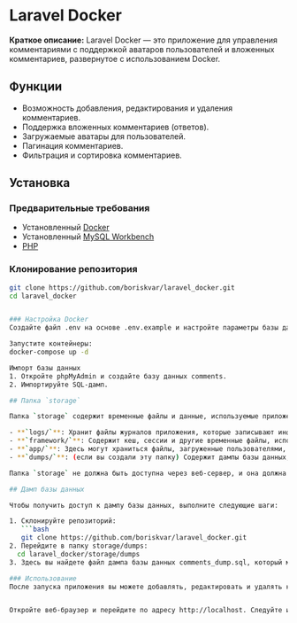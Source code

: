 # Laravel Docker

**Краткое описание:** Laravel Docker — это приложение для управления комментариями с поддержкой аватаров пользователей и вложенных комментариев, развернутое с использованием Docker.

## Функции

- Возможность добавления, редактирования и удаления комментариев.
- Поддержка вложенных комментариев (ответов).
- Загружаемые аватары для пользователей.
- Пагинация комментариев.
- Фильтрация и сортировка комментариев.

## Установка

### Предварительные требования
- Установленный [Docker](https://www.docker.com/get-started)
- Установленный [MySQL Workbench](https://www.mysql.com/products/workbench/)
- [PHP](https://www.php.net/downloads)

### Клонирование репозитория
```bash
git clone https://github.com/boriskvar/laravel_docker.git
cd laravel_docker


### Настройка Docker
Создайте файл .env на основе .env.example и настройте параметры базы данных.

Запустите контейнеры:
docker-compose up -d

Импорт базы данных
1. Откройте phpMyAdmin и создайте базу данных comments.
2. Импортируйте SQL-дамп.

## Папка `storage`

Папка `storage` содержит временные файлы и данные, используемые приложением. Вот краткое описание содержимого:

- **`logs/`**: Хранит файлы журналов приложения, которые записывают информацию о работе приложения, ошибки и предупреждения.
- **`framework/`**: Содержит кеш, сессии и другие временные файлы, используемые фреймворком Laravel для оптимизации производительности.
- **`app/`**: Здесь могут храниться файлы, загруженные пользователями, такие как изображения и документы.
- **`dumps/`**: (если вы создали эту папку) Содержит дампы базы данных, которые могут быть использованы для восстановления данных или переноса базы данных между средами.

Папка `storage` не должна быть доступна через веб-сервер, и она должна быть исключена из публичного доступа.

## Дамп базы данных

Чтобы получить доступ к дампу базы данных, выполните следующие шаги:

1. Склонируйте репозиторий:
   ```bash
   git clone https://github.com/boriskvar/laravel_docker.git
2. Перейдите в папку storage/dumps:
  cd laravel_docker/storage/dumps
3. Здесь вы найдете файл дампа базы данных comments_dump.sql, который можно использовать для восстановления базы данных.

### Использование
После запуска приложения вы можете добавлять, редактировать и удалять комментарии, а также загружать аватары.


Откройте веб-браузер и перейдите по адресу http://localhost. Следуйте инструкциям на экране для добавления комментариев и настройки.


